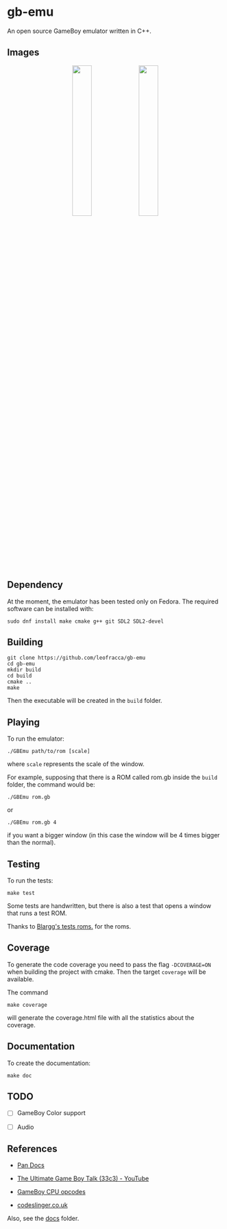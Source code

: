 # gb-emu

An open source GameBoy emulator written in C++.

## Images

<p align='center'>
  <img src='https://github.com/leofracca/gb-emu/blob/main/images/poke_homescreen.png' width='30%'/>
  <img src='https://github.com/leofracca/gb-emu/blob/main/images/poke_battle.png' width='30%'/>
</p>

## Dependency

At the moment, the emulator has been tested only on Fedora. The required software can be installed with:

```shell
sudo dnf install make cmake g++ git SDL2 SDL2-devel
```

## Building

```shell
git clone https://github.com/leofracca/gb-emu
cd gb-emu
mkdir build
cd build
cmake ..
make
```

Then the executable will be created in the `build` folder.

## Playing

To run the emulator:

```shell
./GBEmu path/to/rom [scale]
```

where `scale` represents the scale of the window.

For example, supposing that there is a ROM called rom.gb inside the `build` folder, the command would be:

```shell
./GBEmu rom.gb
```

or

```shell
./GBEmu rom.gb 4
```

if you want a bigger window (in this case the window will be 4 times bigger than the normal).

## Testing

To run the tests:

```shell
make test
```

Some tests are handwritten, but there is also a test that opens a window that runs a test ROM.

Thanks to [Blargg's tests roms.](https://github.com/retrio/gb-test-roms) for the roms.

## Coverage

To generate the code coverage you need to pass the flag `-DCOVERAGE=ON` when building the project with cmake. Then the target `coverage` will be available.

The command

```shell
make coverage
```

will generate the coverage.html file with all the statistics about the coverage.

## Documentation

To create the documentation:

```shell
make doc
```

## TODO

- [ ] GameBoy Color support

- [ ] Audio

## References

- [Pan Docs](https://gbdev.io/pandocs/)

- [The Ultimate Game Boy Talk (33c3) - YouTube](https://www.youtube.com/watch?v=HyzD8pNlpwI)

- [GameBoy CPU opcodes](https://www.pastraiser.com/cpu/gameboy/gameboy_opcodes.html)

- [codeslinger.co.uk](http://www.codeslinger.co.uk/pages/projects/gameboy.html)

Also, see the [docs](docs) folder.
